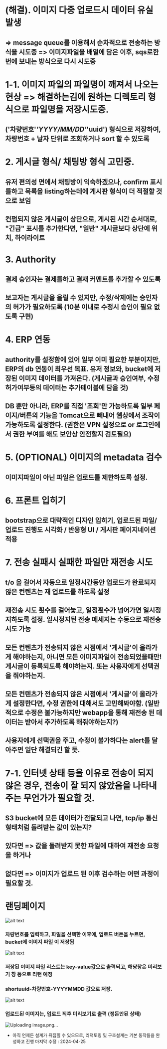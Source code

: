  # (해결). 이미지 다중 업로드시 데이터 유실 발생
## => message queue를 이용해서 순차적으로 전송하는 방식을 시도중 => 이미지파일을 배열에 담은 이후, sqs로한번에 보내는 방식으로 다시 시도중

# 1-1. 이미지 파일의 파일명이 깨져서 나오는 현상 => 해결하는김에 원하는 디렉토리 형식으로 파일명을 저장시도중. 
## ('차량번호'_'YYYY/MM/DD'_'uuid') 형식으로 저장하여, 차량번호 + 날자 단위로 조회하거나 sort 할 수 있도록

# 2. 게시글 형식/ 채팅방 형식 고민중.
## 유저 편의성 면에서 채팅방이 익숙하겠으나, confirm 표시를하고 목록을 listing하는데에 게시판 형식이 더 적절할 것으로 보임
## 컨펌되지 않은 게시글이 상단으로, 게시된 시간 순서대로, "긴급" 표시를 추가한다면, "일반" 게시글보다 상단에 위치, 하이라이트

# 3. Authority
## 결제 승인자는 결제를하고 결재 커멘트를 추가할 수 있도록
## 보고자는 게시글을 올릴 수 있지만, 수정/삭제에는 승인자의 허가가 필요하도록 (10분 이내로 수정시 승인이 필요 없도록 구현)

# 4. ERP 연동
## authority를 설정함에 있어 일부 이미 필요한 부분이지만, ERP의 db 연동이 최우선 목표. 유저 정보와, bucket에 저장된 이미지 데이터를 가져온다. (게시글과 승인여부, 수정허가여부등의 데이터는 추가테이블에 담을 것)
## DB 뿐만 아니라, ERP를 직접 '조회'만 가능하도록 일부 페이지/버튼의 기능을 Tomcat으로 빼내어 웹상에서 조작이 가능하도록 설정한다. (권한은 VPN 설정으로 or 로그인에서 권한 부여를 해도 보안상 안전할지 검토필요)

# 5. (OPTIONAL) 이미지의 metadata 검수
## 이미지파일이 아닌 파일은 업로드를 제한하도록 설정.

# 6. 프론트 입히기
## bootstrap으로 대략적인 디자인 입히기, 업로드된 파일/ 업로드 진행도 시각화 / 반응형 UI / 게시판 페이지네이션 적용

# 7. 전송 실패시 실패한 파일만 재전송 시도
## t/o 을 걸어서 자동으로 일정시간동안 업로드가 완료되지 않은 컨텐츠는 재 업로드를 하도록 설정
## 재전송 시도 횟수를 걸어놓고, 일정횟수가 넘어가면 일시정지하도록 설정. 일시정지된 전송 메세지는 수동으로 재전송 시도 가능
## 모든 컨텐츠가 전송되지 않은 시점에서 '게시글'이 올라가게 해야하는지, 아니면 모든 이미지파일이 전송되었을때만! 게시글이 등록되도록 해야하는지. 또는 사용자에게 선택권을 줘야하는지.
## 모든 컨텐츠가 전송되지 않은 시점에서 '게시글'이 올라가게 설정한다면, 수정 권한에 대해서도 고민해봐야함. (일반적으로 수정은 불가능하지만 webapp을 통해 재전송 된 데이터는 받아서 추가하도록 해줘야하는지?)
## 사용자에게 선택권을 주고, 수정이 불가하다는 alert를 달아주면 일단 해결되긴 할 듯. 

# 7-1. 인터넷 상태 등을 이유로 전송이 되지 않은 경우, 전송이 잘 되지 않았음을 나타내주는 무언가가 필요할 것.
## S3 bucket에 모든 데이터가 전달되고 나면, tcp/ip 통신형태처럼 돌려받는 값이 있는지?
## 있다면 => 값을 돌려받지 못한 파일에 대하여 재전송 요청을 하거나
## 없다면 => 이미지가 업로드 된 이후 검수하는 어떤 과정이 필요할 것.

# 랜딩페이지
![alt text](image-1.png)
### 차량번호를 입력하고, 파일을 선택한 이후에, 업로드 버튼을 누르면, bucket에 이미지 파일 이 저장됨
![alt text](image-3.png)
### 저장된 이미지 파일 리스트는 key-value값으로 출력되고, 해당창은 미리보기  창 등으로 리턴 예정
### shortuuid-차량번호-YYYYMMDD 값으로 저장.
![alt text](image-4.png)

### 업로드된 이미지는, 업로드 직후 미리보기로 출력 (정돈안된 상태)
![Uploading image.png…]()



* 아직 언제든 설계가 뒤집힐 수 있으므로, 리팩토링 및 구조설계는 기본 동작들을 완성하고 진행
마지막 수정 : 2024-04-25
